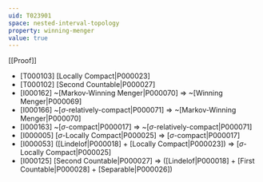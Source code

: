 ```yaml
---
uid: T023901
space: nested-interval-topology
property: winning-menger
value: true
---
```

[[Proof]]

* [T000103] [Locally Compact|P000023]
* [T000102] [Second Countable|P000027]
* [I000162] ~[Markov-Winning Menger|P000070] => ~[Winning Menger|P000069]
* [I000166] ~[$\sigma$-relatively-compact|P000071] => ~[Markov-Winning Menger|P000070]
* [I000163] ~[$\sigma$-compact|P000017] => ~[$\sigma$-relatively-compact|P000071]
* [I000005] [$\sigma$-Locally Compact|P000025] => [$\sigma$-compact|P000017]
* [I000053] ([Lindelof|P000018] + [Locally Compact|P000023]) => [$\sigma$-Locally Compact|P000025]
* [I000125] [Second Countable|P000027] => ([Lindelof|P000018] + [First Countable|P000028] + [Separable|P000026])

